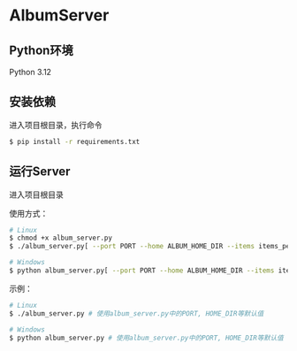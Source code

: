 # AlbumServer

## Python环境

Python 3.12

## 安装依赖

进入项目根目录，执行命令

```sh
$ pip install -r requirements.txt
```

## 运行Server

进入项目根目录

使用方式：

```sh
# Linux
$ chmod +x album_server.py
$ ./album_server.py[ --port PORT --home ALBUM_HOME_DIR --items items_per_index_page --imgs imgs_per_gallery_page]

# Windows
$ python album_server.py[ --port PORT --home ALBUM_HOME_DIR --items items_per_index_page --imgs imgs_per_gallery_page]
```

示例：

```bash
# Linux
$ ./album_server.py # 使用album_server.py中的PORT, HOME_DIR等默认值

# Windows
$ python album_server.py # 使用album_server.py中的PORT, HOME_DIR等默认值
```

